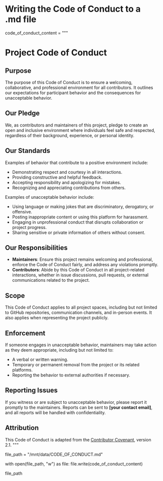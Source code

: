 # Writing the Code of Conduct to a .md file

code_of_conduct_content = """
# **Project Code of Conduct**

## **Purpose**
The purpose of this Code of Conduct is to ensure a welcoming, collaborative, and professional environment for all contributors. It outlines our expectations for participant behavior and the consequences for unacceptable behavior.

## **Our Pledge**
We, as contributors and maintainers of this project, pledge to create an open and inclusive environment where individuals feel safe and respected, regardless of their background, experience, or personal identity.

## **Our Standards**
Examples of behavior that contribute to a positive environment include:
- Demonstrating respect and courtesy in all interactions.
- Providing constructive and helpful feedback.
- Accepting responsibility and apologizing for mistakes.
- Recognizing and appreciating contributions from others.

Examples of unacceptable behavior include:
- Using language or making jokes that are discriminatory, derogatory, or offensive.
- Posting inappropriate content or using this platform for harassment.
- Engaging in unprofessional conduct that disrupts collaboration or project progress.
- Sharing sensitive or private information of others without consent.

## **Our Responsibilities**
- **Maintainers**: Ensure this project remains welcoming and professional, enforce the Code of Conduct fairly, and address any violations promptly.
- **Contributors**: Abide by this Code of Conduct in all project-related interactions, whether in issue discussions, pull requests, or external communications related to the project.

## **Scope**
This Code of Conduct applies to all project spaces, including but not limited to GitHub repositories, communication channels, and in-person events. It also applies when representing the project publicly.

## **Enforcement**
If someone engages in unacceptable behavior, maintainers may take action as they deem appropriate, including but not limited to:
- A verbal or written warning.
- Temporary or permanent removal from the project or its related platforms.
- Reporting the behavior to external authorities if necessary.

## **Reporting Issues**
If you witness or are subject to unacceptable behavior, please report it promptly to the maintainers. Reports can be sent to **[your contact email]**, and all reports will be handled with confidentiality.

## **Attribution**
This Code of Conduct is adapted from the [Contributor Covenant](https://www.contributor-covenant.org/), version 2.1.
"""

file_path = "/mnt/data/CODE_OF_CONDUCT.md"

with open(file_path, "w") as file:
    file.write(code_of_conduct_content)

file_path
